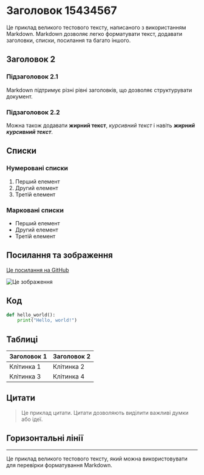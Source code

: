 # Заголовок 15434567

Це приклад великого тестового тексту, написаного з використанням Markdown. Markdown дозволяє легко форматувати текст, додавати заголовки, списки, посилання та багато іншого.

## Заголовок 2

### Підзаголовок 2.1

Markdown підтримує різні рівні заголовків, що дозволяє структурувати документ.

### Підзаголовок 2.2

Можна також додавати **жирний текст**, *курсивний текст* і навіть ***жирний курсивний текст***.

## Списки

### Нумеровані списки

1. Перший елемент
2. Другий елемент
3. Третій елемент

### Марковані списки

- Перший елемент
- Другий елемент
- Третій елемент

## Посилання та зображення

[Це посилання на GitHub](https://github.com)

![Це зображення](https://via.placeholder.com/150)

## Код

```python
def hello_world():
    print("Hello, world!")
```

## Таблиці

| Заголовок 1 | Заголовок 2 |
|-------------|-------------|
| Клітинка 1  | Клітинка 2  |
| Клітинка 3  | Клітинка 4  |

## Цитати

> Це приклад цитати. Цитати дозволяють виділити важливі думки або ідеї.

## Горизонтальні лінії

---

Це приклад великого тестового тексту, який можна використовувати для перевірки форматування Markdown.

